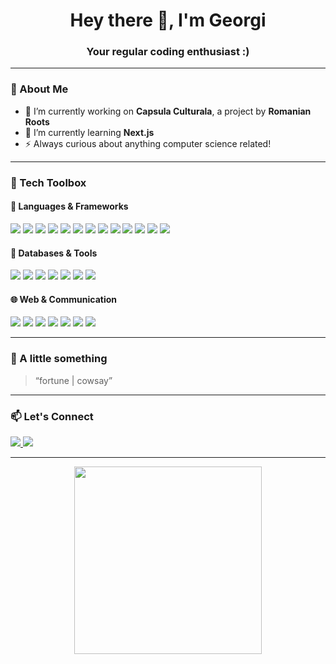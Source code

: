 <h1 align="center">Hey there 👋, I'm Georgi</h1>
<h3 align="center">Your regular coding enthusiast :)</h3>

---

### 🧠 About Me

- 🔭 I’m currently working on **Capsula Culturala**, a project by **Romanian Roots**
- 🌱 I’m currently learning **Next.js**
- ⚡ Always curious about anything computer science related!

---

### 🔧 Tech Toolbox

#### 🚀 Languages & Frameworks
<p>
  <img src="https://img.shields.io/badge/-Next.js-000?style=flat&logo=next.js" />
  <img src="https://img.shields.io/badge/-React.js-61DAFB?style=flat&logo=react&logoColor=000" />
  <img src="https://img.shields.io/badge/-Java-007396?style=flat&logo=java&logoColor=white" />
  <img src="https://img.shields.io/badge/-C++-00599C?style=flat&logo=c%2B%2B&logoColor=white" />
  <img src="https://img.shields.io/badge/-C-555555?style=flat&logo=c&logoColor=white" />
  <img src="https://img.shields.io/badge/-C%23-239120?style=flat&logo=c-sharp&logoColor=white" />
  <img src="https://img.shields.io/badge/-Python-3776AB?style=flat&logo=python&logoColor=white" />
  <img src="https://img.shields.io/badge/-JavaScript-F7DF1E?style=flat&logo=javascript&logoColor=000" />
  <img src="https://img.shields.io/badge/-PHP-777BB4?style=flat&logo=php&logoColor=white" />
  <img src="https://img.shields.io/badge/-Bash-4EAA25?style=flat&logo=gnubash&logoColor=white" />
  <img src="https://img.shields.io/badge/-Prolog-800000?style=flat&logo=prolog&logoColor=white" />
  <img src="https://img.shields.io/badge/-CLISP-3f3f3f?style=flat" />
  <img src="https://img.shields.io/badge/-Assembly-6E4C13?style=flat" />
</p>

#### 💾 Databases & Tools
<p>
  <img src="https://img.shields.io/badge/-MySQL-4479A1?style=flat&logo=mysql&logoColor=white" />
  <img src="https://img.shields.io/badge/-MariaDB-003545?style=flat&logo=mariadb&logoColor=white" />
  <img src="https://img.shields.io/badge/-PostgreSQL-336791?style=flat&logo=postgresql&logoColor=white" />
  <img src="https://img.shields.io/badge/-SQLite-003B57?style=flat&logo=sqlite&logoColor=white" />
  <img src="https://img.shields.io/badge/-SSMS-CC2927?style=flat&logo=microsoftsqlserver&logoColor=white" />
  <img src="https://img.shields.io/badge/-Maple-DC143C?style=flat" />
  <img src="https://img.shields.io/badge/-StarUML-17a2b8?style=flat" />
</p>

#### 🌐 Web & Communication
<p>
  <img src="https://img.shields.io/badge/-HTML5-E34F26?style=flat&logo=html5&logoColor=white" />
  <img src="https://img.shields.io/badge/-CSS3-1572B6?style=flat&logo=css3&logoColor=white" />
  <img src="https://img.shields.io/badge/-jQuery-0769AD?style=flat&logo=jquery&logoColor=white" />
  <img src="https://img.shields.io/badge/-AJAX-4A90E2?style=flat" />
  <img src="https://img.shields.io/badge/-REST-FF6F00?style=flat" />
  <img src="https://img.shields.io/badge/-RPC-8E44AD?style=flat" />
  <img src="https://img.shields.io/badge/-ProtoBuf-272727?style=flat" />
</p>

---

### 🧠 A little something

> “fortune | cowsay”

---

### 📫 Let's Connect

<p>
  <a href="https://www.linkedin.com/in/georgiana-asandei/" target="_blank">
    <img src="https://img.shields.io/badge/LinkedIn-blue?style=flat&logo=linkedin&logoColor=white" />
  </a>
  <a href="https://github.com/geoqiq" target="_blank">
    <img src="https://img.shields.io/badge/GitHub-100000?style=flat&logo=github&logoColor=white" />
  </a>
</p>


---

<p align="center">
  <img src="https://media0.giphy.com/media/v1.Y2lkPTc5MGI3NjExbG91ZHZxcXRsNnVlcmR6eXNlamNqcHhnaGRtOHcwcGhrOHI1OGQ3MCZlcD12MV9pbnRlcm5hbF9naWZfYnlfaWQmY3Q9Zw/3oKIPnAiaMCws8nOsE/giphy.gif" width="300" />
</p>

